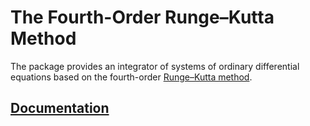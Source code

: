 # The Fourth-Order Runge–Kutta Method

The package provides an integrator of systems of ordinary differential equations
based on the fourth-order [Runge–Kutta method][1].

## [Documentation][doc]

[1]: https://en.wikipedia.org/wiki/Runge–Kutta_methods

[doc]: http://godoc.org/github.com/ready-steady/numeric/integration/ode/rk4
